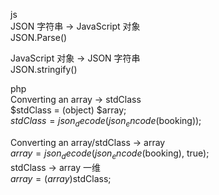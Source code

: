 js  
JSON 字符串 -> JavaScript 对象  
JSON.Parse()  
  
JavaScript 对象 -> JSON 字符串  
JSON.stringify()  
  
php  
Converting an array -> stdClass  
$stdClass = (object) $array;  
$stdClass = json_decode(json_encode($booking));  
  
Converting an array/stdClass -> array  
$array = json_decode(json_encode($booking), true);  
stdClass -> array  一维  
$array = (array)$stdClass;  
